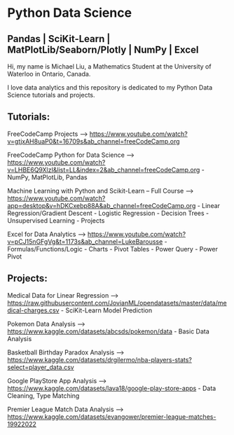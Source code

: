 # Python Data Science 
## Pandas | SciKit-Learn | MatPlotLib/Seaborn/Plotly | NumPy | Excel
Hi, my name is Michael Liu, a Mathematics Student at the University of Waterloo in Ontario, Canada.

I love data analytics and this repository is dedicated to my Python Data Science tutorials and projects.

## Tutorials:
FreeCodeCamp Projects --> https://www.youtube.com/watch?v=gtjxAH8uaP0&t=16709s&ab_channel=freeCodeCamp.org

FreeCodeCamp Python for Data Science --> https://www.youtube.com/watch?v=LHBE6Q9XlzI&list=LL&index=2&ab_channel=freeCodeCamp.org
    - NumPy, MatPlotLib, Pandas

Machine Learning with Python and Scikit-Learn – Full Course --> https://www.youtube.com/watch?app=desktop&v=hDKCxebp88A&ab_channel=freeCodeCamp.org
    - Linear Regression/Gradient Descent
    - Logistic Regression
    - Decision Trees
    - Unsupervised Learning
    - Projects

Excel for Data Analytics --> https://www.youtube.com/watch?v=pCJ15nGFgVg&t=1173s&ab_channel=LukeBarousse
    - Formulas/Functions/Logic
    - Charts
    - Pivot Tables
    - Power Query
    - Power Pivot

## Projects:
Medical Data for Linear Regression --> https://raw.githubusercontent.com/JovianML/opendatasets/master/data/medical-charges.csv
    - SciKit-Learn Model Prediction

Pokemon Data Analysis --> https://www.kaggle.com/datasets/abcsds/pokemon/data
    - Basic Data Analysis

Basketball Birthday Paradox Analysis --> https://www.kaggle.com/datasets/drgilermo/nba-players-stats?select=player_data.csv

Google PlayStore App Analysis --> https://www.kaggle.com/datasets/lava18/google-play-store-apps
    - Data Cleaning, Type Matching

Premier League Match Data Analysis --> https://www.kaggle.com/datasets/evangower/premier-league-matches-19922022



  

